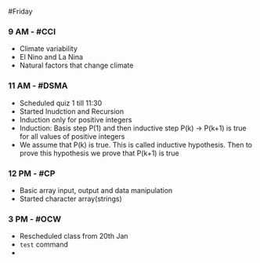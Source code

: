 #Friday 
### 9 AM - #CCI 
- Climate variability
- El Nino and La Nina
- Natural factors that change climate

### 11 AM - #DSMA 
- Scheduled quiz 1 till 11:30
- Started Inudction and Recursion
- Induction only for positive integers
- Induction: Basis step P(1) and then inductive step   P(k) -> P(k+1) is true for all values of positive integers
- We assume that P(k) is true. This is called inductive hypothesis. Then to prove this hypothesis we prove that P(k+1) is true

### 12 PM - #CP 
- Basic array input, output and data manipulation
- Started character array(strings)

### 3 PM - #OCW 
- Rescheduled class from 20th Jan
- `test` command
- 